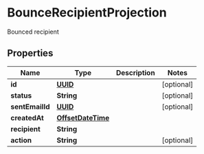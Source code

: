 

# BounceRecipientProjection

Bounced recipient
## Properties

Name | Type | Description | Notes
------------ | ------------- | ------------- | -------------
**id** | [**UUID**](UUID) |  |  [optional]
**status** | **String** |  |  [optional]
**sentEmailId** | [**UUID**](UUID) |  |  [optional]
**createdAt** | [**OffsetDateTime**](OffsetDateTime) |  | 
**recipient** | **String** |  | 
**action** | **String** |  |  [optional]



